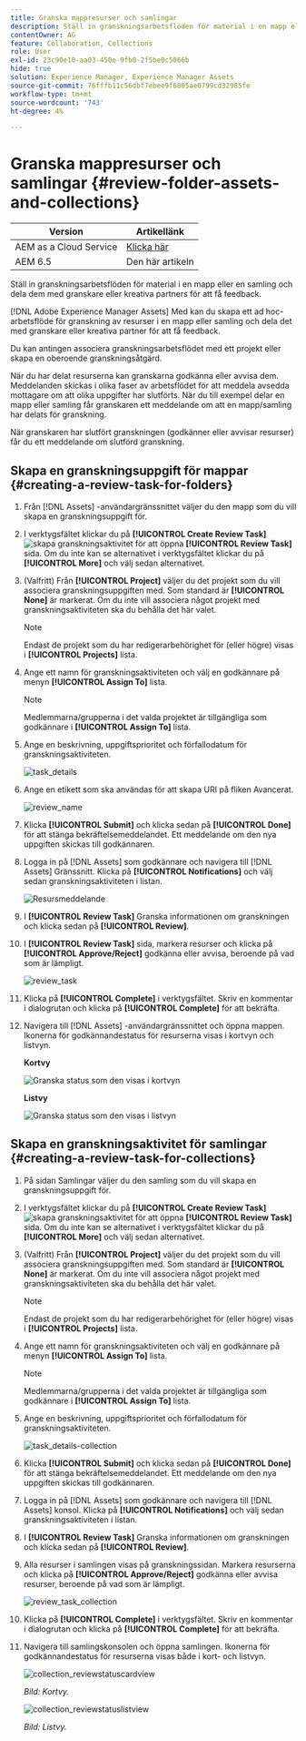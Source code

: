 ```yaml
---
title: Granska mappresurser och samlingar
description: Ställ in granskningsarbetsflöden för material i en mapp eller en samling och dela dem med granskare eller kreativa partners för att få feedback.
contentOwner: AG
feature: Collaboration, Collections
role: User
exl-id: 23c90e10-aa03-450e-9fb0-2f5be0c5066b
hide: true
solution: Experience Manager, Experience Manager Assets
source-git-commit: 76fffb11c56dbf7ebee9f6805ae0799cd32985fe
workflow-type: tm+mt
source-wordcount: '743'
ht-degree: 4%

---
```


# Granska mappresurser och samlingar {#review-folder-assets-and-collections}

| Version | Artikellänk |
| -------- | ---------------------------- |
| AEM as a Cloud Service | [Klicka här](https://experienceleague.adobe.com/docs/experience-manager-cloud-service/content/assets/manage/bulk-approval.html?lang=en) |
| AEM 6.5 | Den här artikeln |

Ställ in granskningsarbetsflöden för material i en mapp eller en samling och dela dem med granskare eller kreativa partners för att få feedback.

[!DNL Adobe Experience Manager Assets] Med kan du skapa ett ad hoc-arbetsflöde för granskning av resurser i en mapp eller samling och dela det med granskare eller kreativa partner för att få feedback.

Du kan antingen associera granskningsarbetsflödet med ett projekt eller skapa en oberoende granskningsåtgärd.

När du har delat resurserna kan granskarna godkänna eller avvisa dem. Meddelanden skickas i olika faser av arbetsflödet för att meddela avsedda mottagare om att olika uppgifter har slutförts. När du till exempel delar en mapp eller samling får granskaren ett meddelande om att en mapp/samling har delats för granskning.

När granskaren har slutfört granskningen (godkänner eller avvisar resurser) får du ett meddelande om slutförd granskning.

## Skapa en granskningsuppgift för mappar {#creating-a-review-task-for-folders}

1. Från [!DNL Assets] -användargränssnittet väljer du den mapp som du vill skapa en granskningsuppgift för.
1. I verktygsfältet klickar du på **[!UICONTROL Create Review Task]** ![skapa granskningsaktivitet](assets/do-not-localize/create-review-task.png) för att öppna **[!UICONTROL Review Task]** sida. Om du inte kan se alternativet i verktygsfältet klickar du på **[!UICONTROL More]** och välj sedan alternativet.

1. (Valfritt) Från **[!UICONTROL Project]** väljer du det projekt som du vill associera granskningsuppgiften med. Som standard är **[!UICONTROL None]** är markerat. Om du inte vill associera något projekt med granskningsaktiviteten ska du behålla det här valet.

   >[!NOTE]
   >
   >Endast de projekt som du har redigerarbehörighet för (eller högre) visas i **[!UICONTROL Projects]** lista.

1. Ange ett namn för granskningsaktiviteten och välj en godkännare på menyn **[!UICONTROL Assign To]** lista.

   >[!NOTE]
   >
   >Medlemmarna/grupperna i det valda projektet är tillgängliga som godkännare i **[!UICONTROL Assign To]** lista.

1. Ange en beskrivning, uppgiftsprioritet och förfallodatum för granskningsaktiviteten.

   ![task_details](assets/task_details.png)

1. Ange en etikett som ska användas för att skapa URI på fliken Avancerat.

   ![review_name](assets/review_name.png)

1. Klicka **[!UICONTROL Submit]** och klicka sedan på **[!UICONTROL Done]** för att stänga bekräftelsemeddelandet. Ett meddelande om den nya uppgiften skickas till godkännaren.
1. Logga in på [!DNL Assets] som godkännare och navigera till [!DNL Assets] Gränssnitt. Klicka på **[!UICONTROL Notifications]** och välj sedan granskningsaktiviteten i listan.

   ![Resursmeddelande](assets/aemAssetsNotification.png)

1. I **[!UICONTROL Review Task]** Granska informationen om granskningen och klicka sedan på **[!UICONTROL Review]**.
1. I **[!UICONTROL Review Task]** sida, markera resurser och klicka på **[!UICONTROL Approve/Reject]** godkänna eller avvisa, beroende på vad som är lämpligt.

   ![review_task](assets/review_task.png)

1. Klicka på **[!UICONTROL Complete]** i verktygsfältet. Skriv en kommentar i dialogrutan och klicka på  **[!UICONTROL Complete]** för att bekräfta.
1. Navigera till [!DNL Assets] -användargränssnittet och öppna mappen. Ikonerna för godkännandestatus för resurserna visas i kortvyn och listvyn.

   **Kortvy**

   ![Granska status som den visas i kortvyn](assets/chlimage_1-404.png)

   **Listvy**

   ![Granska status som den visas i listvyn](assets/review_status_listview.png)

## Skapa en granskningsaktivitet för samlingar {#creating-a-review-task-for-collections}

1. På sidan Samlingar väljer du den samling som du vill skapa en granskningsuppgift för.
1. I verktygsfältet klickar du på **[!UICONTROL Create Review Task]** ![skapa granskningsaktivitet](assets/do-not-localize/create-review-task.png) för att öppna **[!UICONTROL Review Task]** sida. Om du inte kan se alternativet i verktygsfältet klickar du på **[!UICONTROL More]** och välj sedan alternativet.

1. (Valfritt) Från **[!UICONTROL Project]** väljer du det projekt som du vill associera granskningsuppgiften med. Som standard är **[!UICONTROL None]** är markerat. Om du inte vill associera något projekt med granskningsaktiviteten ska du behålla det här valet.

   >[!NOTE]
   >
   >Endast de projekt som du har redigerarbehörighet för (eller högre) visas i **[!UICONTROL Projects]** lista.

1. Ange ett namn för granskningsaktiviteten och välj en godkännare på menyn **[!UICONTROL Assign To]** lista.

   >[!NOTE]
   >
   >Medlemmarna/grupperna i det valda projektet är tillgängliga som godkännare i **[!UICONTROL Assign To]** lista.

1. Ange en beskrivning, uppgiftsprioritet och förfallodatum för granskningsaktiviteten.

   ![task_details-collection](assets/task_details-collection.png)

1. Klicka **[!UICONTROL Submit]** och klicka sedan på **[!UICONTROL Done]** för att stänga bekräftelsemeddelandet. Ett meddelande om den nya uppgiften skickas till godkännaren.
1. Logga in på [!DNL Assets] som godkännare och navigera till [!DNL Assets] konsol. Klicka på **[!UICONTROL Notifications]** och välj sedan granskningsaktiviteten i listan.
1. I **[!UICONTROL Review Task]** Granska informationen om granskningen och klicka sedan på **[!UICONTROL Review]**.
1. Alla resurser i samlingen visas på granskningssidan. Markera resurserna och klicka på **[!UICONTROL Approve/Reject]** godkänna eller avvisa resurser, beroende på vad som är lämpligt.

   ![review_task_collection](assets/review_task_collection.png)

1. Klicka på **[!UICONTROL Complete]** i verktygsfältet. Skriv en kommentar i dialogrutan och klicka på **[!UICONTROL Complete]** för att bekräfta.
1. Navigera till samlingskonsolen och öppna samlingen. Ikonerna för godkännandestatus för resurserna visas både i kort- och listvyn.

   ![collection_reviewstatuscardview](assets/collection_reviewstatuscardview.png)

   *Bild: Kortvy.*

   ![collection_reviewstatuslistview](assets/collection_reviewstatuslistview.png)

   *Bild: Listvy.*
